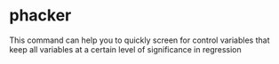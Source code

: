# phacker
This command can help you to quickly screen for control variables that keep all variables at a certain level of significance in regression
